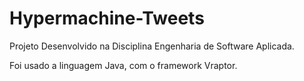 # Hypermachine-Tweets
Projeto Desenvolvido na Disciplina Engenharia de Software Aplicada.

Foi usado a linguagem Java, com o framework Vraptor.
